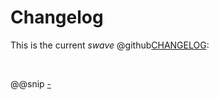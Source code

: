 Changelog
=========

This is the current *swave* @github[CHANGELOG](/CHANGELOG):

<br/>

@@snip [-](../../../../CHANGELOG)